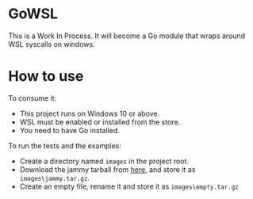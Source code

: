# GoWSL

This is a Work In Process. It will become a Go module that wraps around WSL syscalls on windows.

# How to use
To consume it:
- This project runs on Windows 10 or above.
- WSL must be enabled or installed from the store.
- You need to have Go installed.

To run the tests and the examples:
- Create a directory named `images` in the project root.
- Download the jammy tarball from [here](https://cloud-images.ubuntu.com/wsl/jammy/current/), and store it as `images\jammy.tar.gz`.
- Create an empty file, rename it and store it as `images\empty.tar.gz`